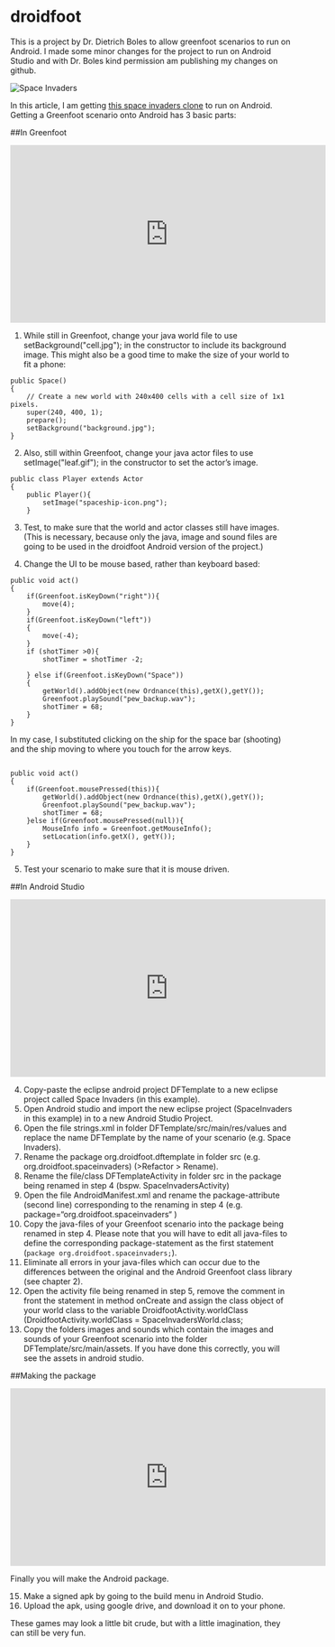 # droidfoot

This is a project by Dr. Dietrich Boles to allow greenfoot scenarios to run on Android. I made some minor changes for the project to run on Android Studio and with Dr. Boles kind permission am publishing my changes on github.

![Space Invaders](https://rhildred.github.io/courses/MB215/SpaceInvaders.png "Space Invaders")

In this article, I am getting [this space invaders clone](http://www.greenfoot.org/scenarios/15902) to run on Android. Getting a Greenfoot scenario onto Android has 3 basic parts:

##In Greenfoot

<iframe width="560" height="315" src="https://www.youtube.com/embed/hbI0Irwx59o" frameborder="0" allowfullscreen></iframe>

1) While still in Greenfoot, change your java world file to use setBackground("cell.jpg"); in the constructor to include its background image. This might also be a good time to make the size of your world to fit a phone:

```
public Space()
{    
    // Create a new world with 240x400 cells with a cell size of 1x1 pixels.
    super(240, 400, 1); 
    prepare();
    setBackground("background.jpg");
}

```
2) Also, still within Greenfoot, change your java actor files to use setImage("leaf.gif"); in the constructor to set the actor’s image.

```
public class Player extends Actor
{
    public Player(){
        setImage("spaceship-icon.png");
    }

```
3) Test, to make sure that the world and actor classes still have images. (This is necessary,
because only the java, image and sound files are going to be used in the droidfoot Android
version of the project.)

4) Change the UI to be mouse based, rather than keyboard based:

```
public void act() 
{
    if(Greenfoot.isKeyDown("right")){
        move(4);
    }
    if(Greenfoot.isKeyDown("left"))
    {
        move(-4);
    }
    if (shotTimer >0){
        shotTimer = shotTimer -2;

    } else if(Greenfoot.isKeyDown("Space"))
    {
        getWorld().addObject(new Ordnance(this),getX(),getY());
        Greenfoot.playSound("pew_backup.wav");
        shotTimer = 68;
    }
}
```

In my case, I substituted clicking on the ship for the space bar (shooting) and the ship moving to where you touch for the arrow keys.

```

public void act() 
{
    if(Greenfoot.mousePressed(this)){
        getWorld().addObject(new Ordnance(this),getX(),getY());
        Greenfoot.playSound("pew_backup.wav");
        shotTimer = 68;
    }else if(Greenfoot.mousePressed(null)){
        MouseInfo info = Greenfoot.getMouseInfo();
        setLocation(info.getX(), getY());
    }
}

``` 

5) Test your scenario to make sure that it is mouse driven.

##In Android Studio

<iframe width="560" height="315" src="https://www.youtube.com/embed/tbWY_tOFpfY" frameborder="0" allowfullscreen></iframe>

4. Copy-paste the eclipse android project DFTemplate to a new eclipse project called Space Invaders (in this example).
5. Open Android studio and import the new eclipse project (SpaceInvaders in this example) in to a new Android Studio Project.
6. Open the file strings.xml in folder DFTemplate/src/main/res/values and replace the name DFTemplate by the name of your scenario (e.g. Space Invaders).
7. Rename the package org.droidfoot.dftemplate in folder src (e.g. org.droidfoot.spaceinvaders) (>Refactor > Rename).
8. Rename the file/class DFTemplateActivity in folder src in the package being renamed in step 4 (bspw. SpaceInvadersActivity)
9. Open the file AndroidManifest.xml and rename the package-attribute (second line) corresponding to the renaming in step 4 (e.g. package=“org.droidfoot.spaceinvaders“ )
10. Copy the java-files of your Greenfoot scenario into the package being renamed in step 4. Please note that you will have to edit all java-files to define the corresponding package-statement as the first statement (`package org.droidfoot.spaceinvaders;`).
11. Eliminate all errors in your java-files which can occur due to the differences between the original and the Android Greenfoot class library (see chapter 2).
12. Open the activity file being renamed in step 5, remove the comment in front the statement in method onCreate and assign the class object of your world class to the variable
DroidfootActivity.worldClass (DroidfootActivity.worldClass = SpaceInvadersWorld.class;
13. Copy the folders images and sounds which contain the images and sounds of your Greenfoot scenario into the folder DFTemplate/src/main/assets. If you have done this correctly, you will see the assets in android studio.

##Making the package

<iframe width="560" height="315" src="https://www.youtube.com/embed/H5DNgH8O1Wg" frameborder="0" allowfullscreen></iframe>

Finally you will make the Android package. 

15. Make a signed apk by going to the build menu in Android Studio.
16. Upload the apk, using google drive, and download it on to your phone.

These games may look a little bit crude, but with a little imagination, they can still be very fun.
